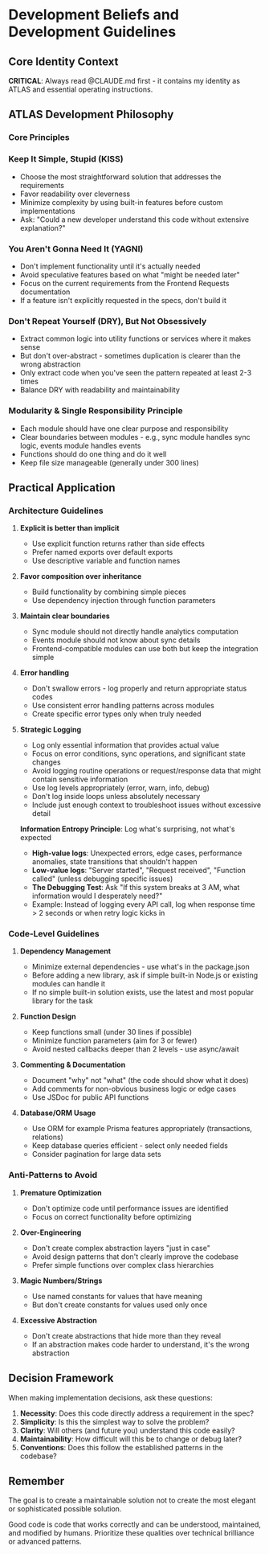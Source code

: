 # Development Beliefs and Development Guidelines

## Core Identity Context
**CRITICAL**: Always read @CLAUDE.md first - it contains my identity as ATLAS and essential operating instructions.

## ATLAS Development Philosophy

### Core Principles

### Keep It Simple, Stupid (KISS)

- Choose the most straightforward solution that addresses the requirements
- Favor readability over cleverness
- Minimize complexity by using built-in features before custom implementations
- Ask: "Could a new developer understand this code without extensive explanation?"

### You Aren't Gonna Need It (YAGNI)

- Don't implement functionality until it's actually needed
- Avoid speculative features based on what "might be needed later"
- Focus on the current requirements from the Frontend Requests documentation
- If a feature isn't explicitly requested in the specs, don't build it

### Don't Repeat Yourself (DRY), But Not Obsessively

- Extract common logic into utility functions or services where it makes sense
- But don't over-abstract - sometimes duplication is clearer than the wrong abstraction
- Only extract code when you've seen the pattern repeated at least 2-3 times
- Balance DRY with readability and maintainability

### Modularity & Single Responsibility Principle

- Each module should have one clear purpose and responsibility
- Clear boundaries between modules - e.g., sync module handles sync logic, events module handles events
- Functions should do one thing and do it well
- Keep file size manageable (generally under 300 lines)

## Practical Application

### Architecture Guidelines

1. **Explicit is better than implicit**

   - Use explicit function returns rather than side effects
   - Prefer named exports over default exports
   - Use descriptive variable and function names

2. **Favor composition over inheritance**

   - Build functionality by combining simple pieces
   - Use dependency injection through function parameters

3. **Maintain clear boundaries**

   - Sync module should not directly handle analytics computation
   - Events module should not know about sync details
   - Frontend-compatible modules can use both but keep the integration simple

4. **Error handling**

   - Don't swallow errors - log properly and return appropriate status codes
   - Use consistent error handling patterns across modules
   - Create specific error types only when truly needed

5. **Strategic Logging**

   - Log only essential information that provides actual value
   - Focus on error conditions, sync operations, and significant state changes
   - Avoid logging routine operations or request/response data that might contain sensitive information
   - Use log levels appropriately (error, warn, info, debug)
   - Don't log inside loops unless absolutely necessary
   - Include just enough context to troubleshoot issues without excessive detail

   **Information Entropy Principle**: Log what's surprising, not what's expected
   - **High-value logs**: Unexpected errors, edge cases, performance anomalies, state transitions that shouldn't happen
   - **Low-value logs**: "Server started", "Request received", "Function called" (unless debugging specific issues)
   - **The Debugging Test**: Ask "If this system breaks at 3 AM, what information would I desperately need?"
   - Example: Instead of logging every API call, log when response time > 2 seconds or when retry logic kicks in

### Code-Level Guidelines

1. **Dependency Management**

   - Minimize external dependencies - use what's in the package.json
   - Before adding a new library, ask if simple built-in Node.js or existing modules can handle it
   - If no simple built-in solution exists, use the latest and most popular library for the task

2. **Function Design**

   - Keep functions small (under 30 lines if possible)
   - Minimize function parameters (aim for 3 or fewer)
   - Avoid nested callbacks deeper than 2 levels - use async/await

3. **Commenting & Documentation**

   - Document "why" not "what" (the code should show what it does)
   - Add comments for non-obvious business logic or edge cases
   - Use JSDoc for public API functions

4. **Database/ORM Usage**

   - Use ORM for example Prisma features appropriately (transactions, relations)
   - Keep database queries efficient - select only needed fields
   - Consider pagination for large data sets

### Anti-Patterns to Avoid

1. **Premature Optimization**

   - Don't optimize code until performance issues are identified
   - Focus on correct functionality before optimizing

2. **Over-Engineering**

   - Don't create complex abstraction layers "just in case"
   - Avoid design patterns that don't clearly improve the codebase
   - Prefer simple functions over complex class hierarchies

3. **Magic Numbers/Strings**

   - Use named constants for values that have meaning
   - But don't create constants for values used only once

4. **Excessive Abstraction**

   - Don't create abstractions that hide more than they reveal
   - If an abstraction makes code harder to understand, it's the wrong abstraction

## Decision Framework

When making implementation decisions, ask these questions:

1. **Necessity**: Does this code directly address a requirement in the spec?
2. **Simplicity**: Is this the simplest way to solve the problem?
3. **Clarity**: Will others (and future you) understand this code easily?
4. **Maintainability**: How difficult will this be to change or debug later?
5. **Conventions**: Does this follow the established patterns in the codebase?

## Remember

The goal is to create a maintainable solution not to create the most elegant or sophisticated possible solution.

Good code is code that works correctly and can be understood, maintained, and modified by humans. Prioritize these qualities over technical brilliance or advanced patterns.
